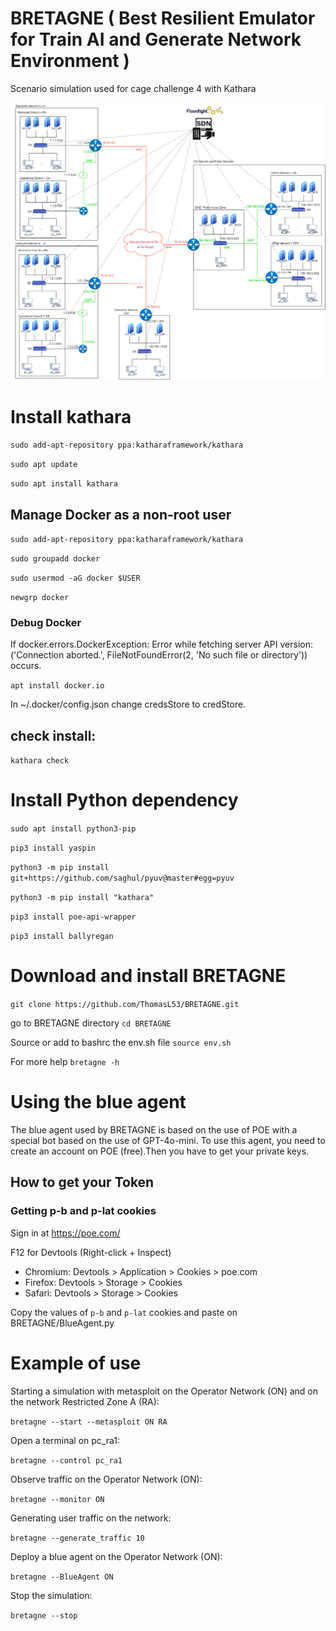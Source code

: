 # BRETAGNE ( Best Resilient Emulator for Train AI and Generate Network Environment ) 
Scenario simulation used for cage challenge 4 with Kathara


![Topology created with Kathara](topology.png)

# Install kathara
`sudo add-apt-repository ppa:katharaframework/kathara`

`sudo apt update`

`sudo apt install kathara`

## Manage Docker as a non-root user
`sudo add-apt-repository ppa:katharaframework/kathara`

`sudo groupadd docker`

`sudo usermod -aG docker $USER`

`newgrp docker`

### Debug Docker
If docker.errors.DockerException: Error while fetching server API version: ('Connection aborted.', FileNotFoundError(2, 'No such file or directory')) occurs.

`apt install docker.io`

In ~/.docker/config.json change credsStore to credStore.

## check install:
`kathara check`

# Install Python dependency
`sudo apt install python3-pip`

`pip3 install yaspin`

`python3 -m pip install git+https://github.com/saghul/pyuv@master#egg=pyuv`

`python3 -m pip install "kathara"`

`pip3 install poe-api-wrapper`

`pip3 install ballyregan`

# Download and install BRETAGNE
`git clone https://github.com/ThomasL53/BRETAGNE.git`

go to BRETAGNE directory
`cd BRETAGNE`

Source or add to bashrc the env.sh file
`source env.sh`

For more help
`bretagne -h`

# Using the blue agent
The blue agent used by BRETAGNE is based on the use of POE with a special bot based on the use of GPT-4o-mini.
To use this agent, you need to create an account on POE (free).Then you have to get your private keys.

## How to get your Token

### Getting p-b and p-lat cookies
Sign in at https://poe.com/

F12 for Devtools (Right-click + Inspect)
- Chromium: Devtools > Application > Cookies > poe.com
- Firefox: Devtools > Storage > Cookies
- Safari: Devtools > Storage > Cookies

Copy the values of `p-b` and `p-lat` cookies and paste on BRETAGNE/BlueAgent.py

# Example of use

Starting a simulation with metasploit on the Operator Network (ON) and on the network Restricted Zone A (RA):

`bretagne --start --metasploit ON RA`

Open a terminal on pc_ra1:

`bretagne --control pc_ra1`

Observe traffic on the Operator Network (ON):

`bretagne --monitor ON`

Generating user traffic on the network:

`bretagne --generate_traffic 10`

Deploy a blue agent on the Operator Network (ON):

`bretagne --BlueAgent ON`

Stop the simulation:

`bretagne --stop`





